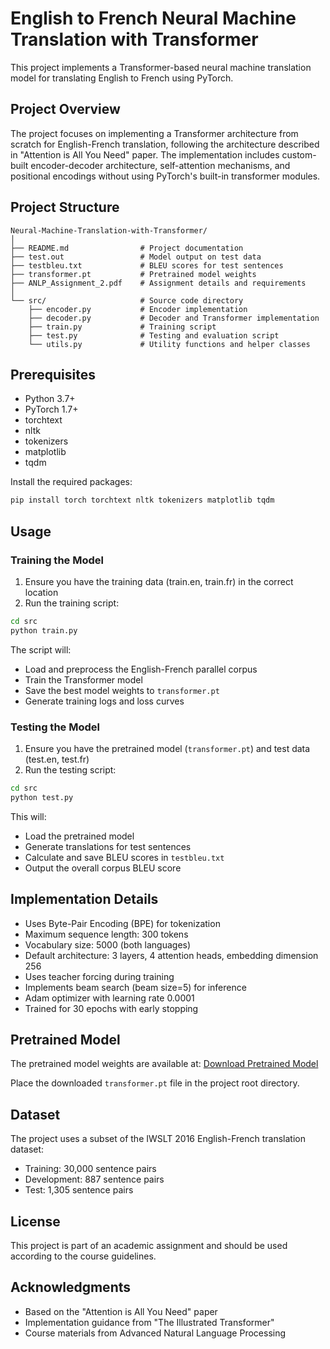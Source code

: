 # English to French Neural Machine Translation with Transformer

This project implements a Transformer-based neural machine translation model for translating English to French using PyTorch.

## Project Overview

The project focuses on implementing a Transformer architecture from scratch for English-French translation, following the architecture described in "Attention is All You Need" paper. The implementation includes custom-built encoder-decoder architecture, self-attention mechanisms, and positional encodings without using PyTorch's built-in transformer modules.

## Project Structure

```
Neural-Machine-Translation-with-Transformer/
│
├── README.md                # Project documentation
├── test.out                 # Model output on test data
├── testbleu.txt             # BLEU scores for test sentences
├── transformer.pt           # Pretrained model weights
├── ANLP_Assignment_2.pdf    # Assignment details and requirements
│
└── src/                     # Source code directory
    ├── encoder.py           # Encoder implementation
    ├── decoder.py           # Decoder and Transformer implementation
    ├── train.py             # Training script
    ├── test.py              # Testing and evaluation script
    └── utils.py             # Utility functions and helper classes
```

## Prerequisites

- Python 3.7+
- PyTorch 1.7+
- torchtext
- nltk
- tokenizers
- matplotlib
- tqdm

Install the required packages:

```bash
pip install torch torchtext nltk tokenizers matplotlib tqdm
```

## Usage

### Training the Model

1. Ensure you have the training data (train.en, train.fr) in the correct location
2. Run the training script:

```bash
cd src
python train.py
```

The script will:

- Load and preprocess the English-French parallel corpus
- Train the Transformer model
- Save the best model weights to `transformer.pt`
- Generate training logs and loss curves

### Testing the Model

1. Ensure you have the pretrained model (`transformer.pt`) and test data (test.en, test.fr)
2. Run the testing script:

```bash
cd src
python test.py
```

This will:

- Load the pretrained model
- Generate translations for test sentences
- Calculate and save BLEU scores in `testbleu.txt`
- Output the overall corpus BLEU score

## Implementation Details

- Uses Byte-Pair Encoding (BPE) for tokenization
- Maximum sequence length: 300 tokens
- Vocabulary size: 5000 (both languages)
- Default architecture: 3 layers, 4 attention heads, embedding dimension 256
- Uses teacher forcing during training
- Implements beam search (beam size=5) for inference
- Adam optimizer with learning rate 0.0001
- Trained for 30 epochs with early stopping

## Pretrained Model

The pretrained model weights are available at:
[Download Pretrained Model](https://iiitaphyd-my.sharepoint.com/:u:/g/personal/gaurav_bhole_research_iiit_ac_in/EXa_W5VRCtxAhX2rVkTYlcIBz6S5Ow37wFBJgSjjuXYoBA?e=VqwtS6)

Place the downloaded `transformer.pt` file in the project root directory.

## Dataset

The project uses a subset of the IWSLT 2016 English-French translation dataset:

- Training: 30,000 sentence pairs
- Development: 887 sentence pairs
- Test: 1,305 sentence pairs

## License

This project is part of an academic assignment and should be used according to the course guidelines.

## Acknowledgments

- Based on the "Attention is All You Need" paper
- Implementation guidance from "The Illustrated Transformer"
- Course materials from Advanced Natural Language Processing
